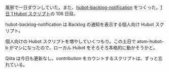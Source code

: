 風邪で一日ダウンしていた。また、[hubot-backlog-notification][gh:bouzuya/hubot-backlog-notification] をつくった。[1 日 1 Hubot スクリプト][hubot-script-per-day]の 106 日目。

hubot-backlog-notification は Backlog の通知を表示する個人向け Hubot スクリプト。

個人向けの Hubot スクリプトを増やしていくつもり。この土日で atom-hubot-b がマシになったので、ローカル Hubot をそろそろ本格的に動かそうかと。

Qiita は今日も更新なし。contribution をカウントするスクリプトは、ずっと忘れている。

[gh:bouzuya/hubot-backlog-notification]: https://github.com/bouzuya/hubot-backlog-notification
[hubot-script-per-day]: http://blog.bouzuya.net/posts?tags=hubot-script-per-day
